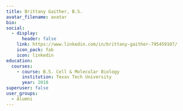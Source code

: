 ```yaml
---
title: Brittany Gaither, B.S.
avatar_filename: avatar
bio: 
social:
  - display:
      header: false
    link: https://www.linkedin.com/in/brittany-gaither-795459107/ 
    icon_pack: fab
    icon: linkedin
education:
  courses:
    - course: B.S. Cell & Molecular Biology
      institution: Texas Tech University
      year: 2018
superuser: false
user_groups:
  - Alumni
---
```


